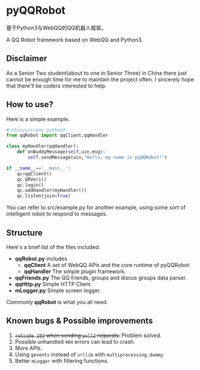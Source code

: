 # pyQQRobot
基于Python3与WebQQ的QQ机器人框架。

A QQ Robot framework based on WebQQ and Python3.

## Disclaimer
As a Senior Two student(about to one in Senior Three) in China there just cannot be enough time for me to maintain the project often. I sincerely hope that there'll be coders interested to help.

## How to use?
Here is a simple example.

```python
#!/bin/usr/env python3
from qqRobot import qqClient,qqHandler

class myHandler(qqHandler):
	def onBuddyMessage(self,uin,msg):
		self.sendMessage(uin,"Hello, my name is pyQQRobot!")

if __name__=='__main__':
	qc=qqClient()
	qc.QRVeri()
	qc.login()
	qc.addHandler(myHandler())
	qc.listen(join=True)
```

You can refer to src/example.py for another example, using some sort of intelligent robot to respond to messages.

## Structure
Here's a brief list of the files included:

* **qqRobot.py** includes
	* **qqClient** A set of WebQQ APIs and the core runtime of pyQQRobot
	* **qqHandler** The simple plugin framework.
* **qqFriends.py** The QQ friends, groups and discus groups data parser.
* **qqHttp.py** Simple HTTP Client.
* **mLogger.py** Simple screen logger.

Commonly **qqRobot** is what you all need.

## Known bugs & Possible improvements
1. ~~`retcode 103` when sending `poll2` requests.~~ Problem solved.
2. Possible unhandled `404` errors can lead to crash.
3. More APIs.
4. Using `gevents` instead of `urllib` with `multiprocessing.dummy`.
5. Better `mLogger` with filtering functions.